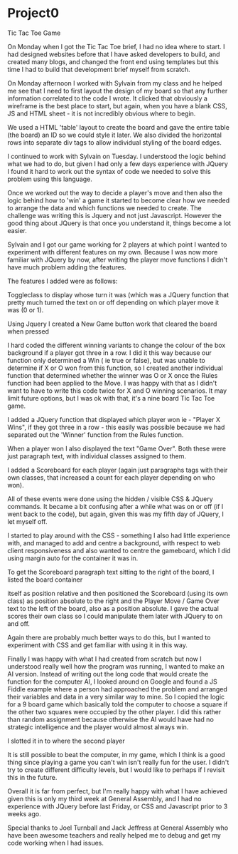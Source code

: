 # Project0
Tic Tac Toe Game

On Monday when I got the Tic Tac Toe brief, I had no idea where to start. I had designed websites before that I have asked developers to build, and created many blogs, 
and changed the front end using templates but this time I had to build that development brief myself from scratch. 

On Monday afternoon I worked with Sylvain from my class and he helped me see that I need to first layout the design of my board 
so that any further information correlated to the code I wrote. It clicked that obviously a wireframe is the best place to start, but again, when you have a blank CSS, JS and HTML sheet - it is not incredibly obvious where to begin. 

We used a HTML 'table' layout to create the board and gave the entire table (the board) an ID so we could style it later. We also divided the horizontal rows into separate div tags to allow individual styling of the board edges.

I continued to work with Sylvain on Tuesday. I understood the logic behind what we had to do, but given I had only a few days experience with JQuery I found it hard to work out the syntax of code we needed to solve this problem using this language. 

Once we worked out the way to decide a player's move and then also the logic behind how to 'win' a game it started to become 
clear how we needed to arrange the data and which functions we needed to create. The challenge was writing this is Jquery and not just Javascript. However the good thing about JQuery is that once you understand it, things become a lot easier.

Sylvain and I got our game working for 2 players at which point I wanted to experiment with different features on my own. 
Because I was now more familiar with JQuery by now, after writing the player move functions 
I didn't have much problem adding the features.

The features I added were as follows:

Toggleclass to display whose turn it was (which was a JQuery function that pretty much turned the text on or off depending on 
which player move it was (0 or 1).

Using Jquery I created a New Game button work that cleared the board when pressed 

I hard coded the different winning variants to change the colour of the box background if a player got three in a row. I did it this way because our function only determined a Win ( ie true or false), but was unable to determine if X or O won from this function, so I created another individual function that determined whether the winner was O or X once the Rules function had been applied to the Move. I was happy with that as I didn't want to have to write this code twice for X and O winning scenarios. It may limit future options, but I was ok with that, it's a nine board Tic Tac Toe game.

I added a JQuery function that displayed which player won ie - "Player X Wins", if they got three in a row - this easily was possible because we had separated out the 'Winner' function from the Rules function.

When a player won I also displayed the text "Game Over". Both these were just paragraph text, with individual classes assigned to them.

I added a Scoreboard for each player (again just paragraphs tags with their own classes, that increased a count for each player depending on who won).

All of these events were done using the hidden / visible CSS & JQuery commands. It became a bit confusing after a while what was on or off (if I went back to the code), but again, given this was my fifth day of JQuery, I let myself off.

I started to play around with the CSS - something I also had little experience with, and managed to add and centre a background, 
with respect to web client responsiveness and also wanted to centre the gameboard, which I did using margin auto for the container it was in.

To get the Scoreboard paragraph text sitting to the right of the board, I listed the board container <div> itself as position relative and then positioned the Scoreboard (using its own class) as position absolute to the right and the Player Move / Game Over text to the left of the board, also as a position absolute. I gave the actual scores their own class so I could manipulate them later with JQuery to on and off.

Again there are probably much better ways to do this, but I wanted to experiment with CSS and get familiar with using it in this way.

Finally I was happy with what I had created from scratch but now I understood really well how the program was running, I wanted to make an AI version. Instead of writing out the long code that would create the function for the computer AI, I looked around on Google and found a JS Fiddle example where a person had approached the problem and arranged their variables and data in a very similar way to mine. So I copied the logic for a 9 board game which basically told the computer to choose a square if the other two squares were occupied by the other player. I did this rather than random assignment because otherwise the AI would have had no strategic intelligence and the player would almost always win. 

I slotted it in to where the second player 

It is still possible to beat the computer, in my game, which I think is a good thing since playing a game you can't win isn't really fun for the user. I didn't try to create different difficulty levels, but I would like to perhaps if I revisit this in the future.

Overall it is far from perfect, but I'm really happy with what I have achieved given this is only my third week at General Assembly, and I had no experience with JQuery before last Friday, or CSS and Javascript prior to 3 weeks ago.

Special thanks to Joel Turnball and Jack Jeffress at General Assembly who have been awesome teachers and really helped me to debug and get my code working when I had issues. 

